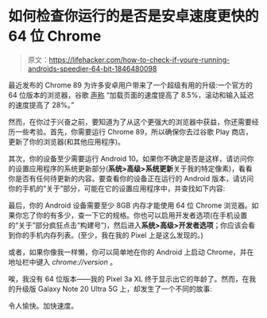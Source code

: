 # 如何检查你运行的是否是安卓速度更快的 64 位 Chrome

> 原文：<https://lifehacker.com/how-to-check-if-youre-running-androids-speedier-64-bit-1846480098>

最近发布的 Chrome 89 为许多安卓用户带来了一个超级有用的升级:一个官方的 64 位版本的浏览器，谷歌 [声称](https://blog.chromium.org/2021/03/advanced-memory-management-and-more.html) “加载页面的速度提高了 8.5%，滚动和输入延迟的速度提高了 28%。”



然而，在你过于兴奋之前，要知道为了从这个更强大的浏览器中获益，你还需要经历一些考验。首先，你需要运行 Chrome 89，所以确保你去过谷歌 Play 商店，更新了你的浏览器(和其他应用程序)。

其次，你的设备至少需要运行 Android 10。如果你不确定是否是这样，请访问你的设置应用程序的系统更新部分(**系统>高级>系统更新**关于我的特定像素)，看看你是否有任何待更新的内容。要查看你的设备正在运行的 Android 版本，请访问你的手机的“关于”部分，可能在它的设置应用程序中，并查找如下内容:

最后，你的 Android 设备需要至少 8GB 内存才能使用 64 位 Chrome 浏览器。如果你忘了你的有多少，查一下它的规格。你也可以启用开发者选项(在手机设置的“关于”部分疯狂点击“构建号”)，然后进入**系统>高级>开发者选项**；你应该会看到你的手机内存列表。(至少，我在我的 Pixel 上是这么发现的。)

或者，如果你像我一样懒，你可以简单地在你的 Android 上启动 Chrome，并在地址栏中键入 *chrome://version* 。

唉，我没有 64 位版本——我的 Pixel 3a XL 终于显示出它的年龄了。然而，在我的升级版 Galaxy Note 20 Ultra 5G 上，却发生了一个不同的故事:

令人愉快。加快速度。